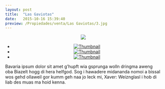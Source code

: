 ```yaml
---
layout: post
title:  "Las Gaviotas"
date:   2015-10-16 15:39:40
preview: /Propiedades/venta/Las Gaviotas/3.jpg
---
```


<center>
	<div class="mainImg">
		<img src="/Edweb/Propiedades/venta/Las Gaviotas/3.jpg" class="custom">
	</div>
	<!--aqui comienza las fotos pequeñas -->
	<ul class="thumbnails">
	  <li>
	    <a href="/Edweb/Propiedades/venta/Las Gaviotas/1.jpg">
	      <img class="tumbnails" src="/Edweb/Propiedades/venta/Las Gaviotas/1.jpg" alt="Thumbnail">
	    </a>
	  </li>
	  <li>
	    <a href="/Edweb/Propiedades/venta/Las Gaviotas/2.jpg">
	      <img class="tumbnails" src="/Edweb/Propiedades/venta/Las Gaviotas/2.jpg" alt="Thumbnail">
	    </a>
	  </li>
	  <li>
	    <a href="/Edweb/Propiedades/venta/Las Gaviotas/3.jpg">
	      <img class="tumbnails" src="/Edweb/Propiedades/venta/Las Gaviotas/3.jpg" alt="Thumbnail">
	    </a>
	  </li>
	</ul>
	<script src="https://ajax.googleapis.com/ajax/libs/jquery/1.9.1/jquery.min.js"></script>
	<script type="text/javascript" src="/js/jquery.simpleGal.js"></script>
	<script>
		$(document).ready(function () {
			$('.thumbnails').simpleGal({
				mainImage: '.custom'
			});
		});
	</script>
</center>

Bavaria ipsum dolor sit amet g’hupft wia gsprunga wolln dringma aweng oba Biazelt hogg di hera helfgod. Sog i hawadere midananda nomoi a bissal wos gehd ollaweil gor kumm geh naa jo leck mi, Xaver: Weiznglasl i hob di liab des muas ma hoid kenna.
